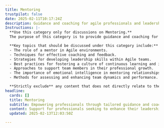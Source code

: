 ```yaml
---
title: Mentoring
trustpilot: false
date: 2025-02-11T10:17:24Z
description: Guidance and coaching for agile professionals and leadership.
Instructions: |-
  **Use this category only for discussions on Mentoring.**  
  The purpose of this category is to provide guidance and coaching for agile professionals and leadership, focusing on the development of skills, knowledge, and behaviours necessary for effective practice in Agile, Scrum, DevOps, and related methodologies.  

  **Key topics that should be discussed under this category include:**  
  - The role of a mentor in Agile environments.  
  - Techniques for effective coaching and feedback.  
  - Strategies for developing leadership skills within Agile teams.  
  - Best practices for fostering a culture of continuous learning and improvement.  
  - Approaches to support team members in their professional growth.  
  - The importance of emotional intelligence in mentoring relationships.  
  - Methods for assessing and enhancing team dynamics and performance.  

  **Strictly exclude** any content that does not directly relate to the mentoring process, such as technical implementation details, project management tools, or unrelated business strategies that do not align with the core principles of Agile and its methodologies.
headline:
  cards: []
  title: Mentoring
  subtitle: Empowering professionals through tailored guidance and coaching for effective leadership and continuous improvement.
  content: Support for professionals seeking to enhance their leadership capabilities and foster a culture of continuous improvement. Posts should explore effective coaching techniques, the role of mentorship in team dynamics, and strategies for navigating complex organisational challenges, drawing insights from established frameworks and thought leaders.
  updated: 2025-02-13T12:03:50Z

---
```


